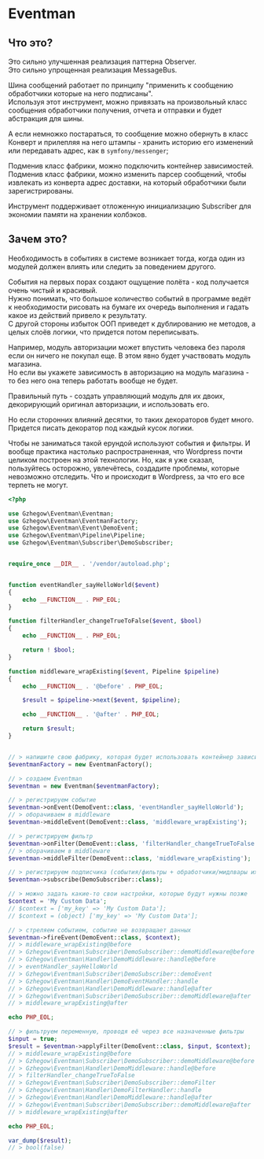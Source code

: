 # Eventman


## Что это?

Это сильно улучшенная реализация паттерна Observer.  
Это сильно упрощенная реализация MessageBus.

Шина сообщений работает по принципу "применить к сообщению обработчики которые на него подписаны".  
Используя этот инструмент, можно привязать на произвольный класс сообщения обработчики получения, отчета и отправки и будет абстракция для шины.

А если немножко постараться, то сообщение можно обернуть в класс Конверт и прилепляя на него штампы - хранить историю его изменений или передавать адрес, как в `symfony/messenger`;

Подменив класс фабрики, можно подключить контейнер зависимостей.  
Подменив класс фабрики, можно изменить парсер сообщений, чтобы извлекать из конверта адрес доставки, на который обработчики были зарегистрированы.

Инструмент поддерживает отложенную инициализацию Subscriber для экономии памяти на хранении колбэков.


## Зачем это?

Необходимость в событиях в системе возникает тогда, когда один из модулей должен влиять или следить за поведением другого.

События на первых порах создают ощущение полёта - код получается очень чистый и красивый.  
Нужно понимать, что большое количество событий в программе ведёт к необходимости рисовать на бумаге их очередь выполнения и гадать какое из действий привело к результату.  
С другой стороны избыток ООП приведет к дублированию не методов, а целых слоёв логики, что придется потом переписывать.

Например, модуль авторизации может впустить человека без пароля если он ничего не покупал еще. В этом явно будет участвовать модуль магазина.   
Но если вы укажете зависимость в авторизацию на модуль магазина - то без него она теперь работать вообще не будет.

Правильный путь - создать управляющий модуль для их двоих, декорирующий оригинал авторизации, и использовать его.

Но если сторонних влияний десятки, то таких декораторов будет много. Придется писать декоратор под каждый кусок логики.

Чтобы не заниматься такой ерундой используют события и фильтры. И вообще практика настолько распространенная, что Wordpress почти целиком построен на этой технологии. Но, как я уже сказал, пользуйтесь осторожно, увлечётесь, создадите проблемы, которые невозможно отследить. Что и происходит в Wordpress, за что его все терпеть не могут.

```php
<?php

use Gzhegow\Eventman\Eventman;
use Gzhegow\Eventman\EventmanFactory;
use Gzhegow\Eventman\Event\DemoEvent;
use Gzhegow\Eventman\Pipeline\Pipeline;
use Gzhegow\Eventman\Subscriber\DemoSubscriber;


require_once __DIR__ . '/vendor/autoload.php';


function eventHandler_sayHelloWorld($event)
{
    echo __FUNCTION__ . PHP_EOL;
}

function filterHandler_changeTrueToFalse($event, $bool)
{
    echo __FUNCTION__ . PHP_EOL;

    return ! $bool;
}

function middleware_wrapExisting($event, Pipeline $pipeline)
{
    echo __FUNCTION__ . '@before' . PHP_EOL;

    $result = $pipeline->next($event, $pipeline);

    echo __FUNCTION__ . '@after' . PHP_EOL;

    return $result;
}


// > напишите свою фабрику, которая будет использовать контейнер зависимостей
$eventmanFactory = new EventmanFactory();

// > создаем Eventman
$eventman = new Eventman($eventmanFactory);

// > регистрируем событие
$eventman->onEvent(DemoEvent::class, 'eventHandler_sayHelloWorld');
// > оборачиваем в middleware
$eventman->middleEvent(DemoEvent::class, 'middleware_wrapExisting');

// > регистрируем фильтр
$eventman->onFilter(DemoEvent::class, 'filterHandler_changeTrueToFalse');
// > оборачиваем в middleware
$eventman->middleFilter(DemoEvent::class, 'middleware_wrapExisting');

// > регистрируем подписчика (события/фильтры + обработчики/мидлвары их обслуживающие в одном классе)
$eventman->subscribe(DemoSubscriber::class);

// > можно задать какие-то свои настройки, которые будут нужны позже
$context = 'My Custom Data';
// $context = ['my_key' => 'My Custom Data'];
// $context = (object) ['my_key' => 'My Custom Data'];

// > стреляем событием, событие не возвращает данных
$eventman->fireEvent(DemoEvent::class, $context);
// > middleware_wrapExisting@before
// > Gzhegow\Eventman\Subscriber\DemoSubscriber::demoMiddleware@before
// > Gzhegow\Eventman\Handler\DemoMiddleware::handle@before
// > eventHandler_sayHelloWorld
// > Gzhegow\Eventman\Subscriber\DemoSubscriber::demoEvent
// > Gzhegow\Eventman\Handler\DemoEventHandler::handle
// > Gzhegow\Eventman\Handler\DemoMiddleware::handle@after
// > Gzhegow\Eventman\Subscriber\DemoSubscriber::demoMiddleware@after
// > middleware_wrapExisting@after

echo PHP_EOL;

// > фильтруем переменную, проводя её через все назначенные фильтры
$input = true;
$result = $eventman->applyFilter(DemoEvent::class, $input, $context);
// > middleware_wrapExisting@before
// > Gzhegow\Eventman\Subscriber\DemoSubscriber::demoMiddleware@before
// > Gzhegow\Eventman\Handler\DemoMiddleware::handle@before
// > filterHandler_changeTrueToFalse
// > Gzhegow\Eventman\Subscriber\DemoSubscriber::demoFilter
// > Gzhegow\Eventman\Handler\DemoFilterHandler::handle
// > Gzhegow\Eventman\Handler\DemoMiddleware::handle@after
// > Gzhegow\Eventman\Subscriber\DemoSubscriber::demoMiddleware@after
// > middleware_wrapExisting@after

echo PHP_EOL;

var_dump($result);
// > bool(false)
```

